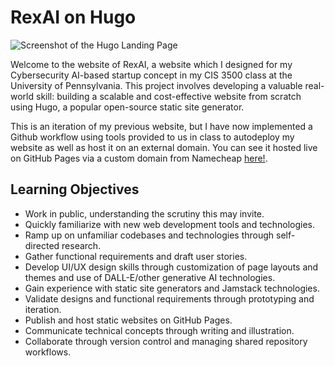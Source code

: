 # RexAI on Hugo

![Screenshot of the Hugo Landing Page](siteshot.png "Screenshot of Hugo Landing Page")

Welcome to the website of RexAI, a website which I designed for my Cybersecurity AI-based startup concept in my CIS 3500 class at the University of Pennsylvania. This project involves developing a valuable real-world skill: building a scalable and cost-effective website from scratch using Hugo, a popular open-source static site generator.

This is an iteration of my previous website, but I have now implemented a Github workflow using tools provided to us in class to autodeploy my website as well as host it on an external domain. You can see it hosted live on GitHub Pages via a custom domain from Namecheap [here!](https://rexai.cloud).

## Learning Objectives

- Work in public, understanding the scrutiny this may invite.
- Quickly familiarize with new web development tools and technologies.
- Ramp up on unfamiliar codebases and technologies through self-directed research.
- Gather functional requirements and draft user stories.
- Develop UI/UX design skills through customization of page layouts and themes and use of DALL-E/other generative AI technologies.
- Gain experience with static site generators and Jamstack technologies.
- Validate designs and functional requirements through prototyping and iteration.
- Publish and host static websites on GitHub Pages.
- Communicate technical concepts through writing and illustration.
- Collaborate through version control and managing shared repository workflows.
